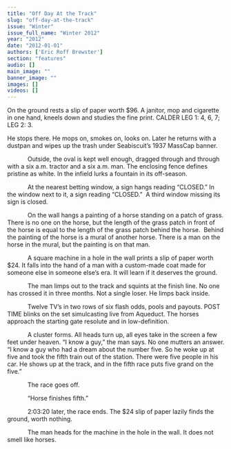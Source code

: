 ```yaml
---
title: "Off Day At the Track"
slug: "off-day-at-the-track"
issue: "Winter"
issue_full_name: "Winter 2012"
year: "2012"
date: "2012-01-01"
authors: ['Eric Roff Brewster']
section: "features"
audio: []
main_image: ""
banner_image: ""
images: []
videos: []
---
```

On the ground rests a slip of paper worth $96. A janitor, mop and cigarette in one hand, kneels down and studies the fine print. CALDER LEG 1: 4, 6, 7; LEG 2: 3.

He stops there. He mops on, smokes on, looks on. Later he returns with a dustpan and wipes up the trash under Seabiscuit’s 1937 MassCap banner.

             Outside, the oval is kept well enough, dragged through and through with a six a.m. tractor and a six a.m. man. The enclosing fence defines pristine as white. In the infield lurks a fountain in its off-season.

             At the nearest betting window, a sign hangs reading “CLOSED.” In the window next to it, a sign reading “CLOSED.”  A third window missing its sign is closed.

             On the wall hangs a painting of a horse standing on a patch of grass. There is no one on the horse, but the length of the grass patch in front of the horse is equal to the length of the grass patch behind the horse.  Behind the painting of the horse is a mural of another horse. There is a man on the horse in the mural, but the painting is on that man.

             A square machine in a hole in the wall prints a slip of paper worth $24. It falls into the hand of a man with a custom-made coat made for someone else in someone else’s era. It will learn if it deserves the ground.

             The man limps out to the track and squints at the finish line. No one has crossed it in three months. Not a single loser. He limps back inside.

             Twelve TV’s in two rows of six flash odds, pools and payouts. POST TIME blinks on the set simulcasting live from Aqueduct. The horses approach the starting gate resolute and in low-definition.

             A cluster forms. All heads turn up, all eyes take in the screen a few feet under heaven. “I know a guy,” the man says. No one mutters an answer. “I know a guy who had a dream about the number five. So he woke up at five and took the fifth train out of the station. There were five people in his car. He shows up at the track, and in the fifth race puts five grand on the five.”

             The race goes off.

             “Horse finishes fifth.”

             2:03:20 later, the race ends. The $24 slip of paper lazily finds the ground, worth nothing.

             The man heads for the machine in the hole in the wall. It does not smell like horses. 

